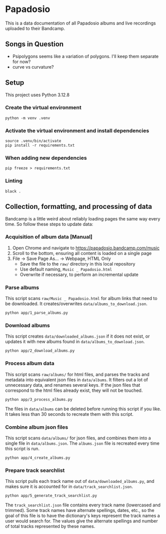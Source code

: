 # Papadosio

This is a data documentation of all Papadosio albums and live recordings uploaded to their Bandcamp.

## Songs in Question

- Psipolygons seems like a variation of polygons. I'll keep them separate for now?
- curve vs curvature?


## Setup

This project uses Python 3.12.8

### Create the virtual environment

```
python -m venv .venv
```

### Activate the virtual environment and install dependencies

```
source .venv/bin/activate
pip install -r requirements.txt
```

### When adding new dependencies

```
pip freeze > requirements.txt
```

### Linting

```
black .
```

## Collection, formatting, and processing of data

Bandcamp is a little weird about reliably loading pages the same way every time. So follow these steps to update data:

### Acquisition of album data [Manual]

1. Open Chrome and navigate to https://papadosio.bandcamp.com/music
2. Scroll to the bottom, ensuring all content is loaded on a single page
3. File -> Save Page As... -> Webpage, HTML Only
    - Save the file to the `raw/` directory in this local repository
    - Use default naming, `Music _ Papadosio.html`
    - Overwrite if necessary, to perform an incremental update

### Parse albums

This script scans `raw/Music _ Papadosio.html` for album links that need to be downloaded. It creates/overwrites `data/albums_to_download.json`.

```
python app/1_parse_albums.py
```

### Download albums

This script creates `data/downloaded_albums.json` if it does not exist, or updates it with new albums found in `data/albums_to_download.json`.

```
python app/2_download_albums.py
```

### Process album data

This script scans `raw/albums/` for html files, and parses the tracks and metadata into equivalent json files in `data/albums`. It filters out a lot of unnecessary data, and renames several keys. If the json files that correspond to the html files already exist, they will not be touched.

```
python app/3_process_albums.py
```

The files in `data/albums` can be deleted before running this script if you like. It takes less than 30 seconds to recreate them with this script.

### Combine album json files

This script scans `data/albums/` for json files, and combines them into a single file in `data/albums.json`. The `albums.json` file is recreated every time this script is run.

```
python app/4_create_albums.py
```

### Prepare track searchlist

This script pulls each track name out of `data/downloaded_albums.py`, and makes sure it is accounted for in `data/track_searchlist.json`.

```
python app/5_generate_track_searchlist.py
```

 The `track_searchlist.json` file contains every track name (lowercased and trimmed). Some track names have alternate spellings, dates, etc., so the goal of this file is to have the dictionary's keys represent the track names a user would search for. The values give the alternate spellings and number of total tracks represented by these names.
 